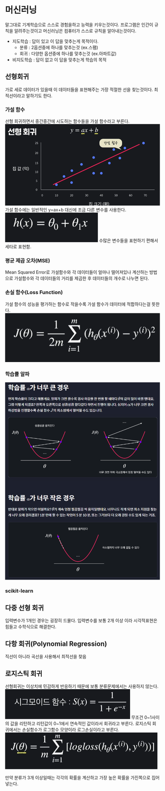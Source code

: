 # 머신러닝
말그대로 기계학습으로 스스로 경험을하고 능력을 키우는것이다. 프로그램은 인간이 규칙을 알려주는것이고 머신러닝은 컴퓨터가 스스로 규칙을 알아내는것이다.

* 지도학습 : 답이 있고 이 답을 맞추는게 목적이다.
    * 분류 : 2옵션중에 하나를 맞추는것 (ex.스팸)
    * 회귀 : 다양한 옵션중에 하나를 맞추는것 (ex.아파트값)
* 비지도학습 : 답이 없고 이 답을 맞추는게 학습의 목적

## 선형회귀
가로 세로 데이터가 있을때 이 데이터들을 표현해주는 가장 적절한 선을 찾는것이다. 최적선이라고 말하기도 한다.

### 가설 함수
선형 회귀하면서 중간중간에 시도하는 함수들을 가설 함수라고 부른다.
![Alt text](image-8.png)
가설 함수에는 일반적인 y=ax+b 대신에 조금 다른 변수를 사용한다.
![Alt text](image-9.png)
수많은 변수들을 표현하기 편해서 세타로 표현함.

### 평균 제곱 오차(MSE)
Mean Squared Error로 가설함수와 각 데이터들이 얼마나 떨어져있나 계산하는 방법으로 가설함수와 각 데이터들의 거리를 제곱한 후 데이터들의 개수로 나누면 된다.

### 손실 함수(Loss Function)
가설 함수의 성능을 평가하는 함수로 작을수록 가설 함수가 데이터에 적합하다는걸 뜻한다.
![Alt text](image-10.png)

### 학습률 알파
![Alt text](image-11.png)

### scikit-learn


## 다중 선형 회귀
입력변수가 1개인 경우는 굉장히 드물다. 입력변수를 보통 2개 이상 이라 시각적표현은 힘들고 수학식으로 해결한다.

## 다항 회귀(Polynomial Regression)
직선이 아니라 곡선을 사용해서 최적선을 찾음

## 로지스틱 회귀
선형회귀는 이상치에 민감하게 반응하기 때문에 보통 분류문제에서는 사용하지 않는다.
![Alt text](image-12.png)
무조건 0~1사이의 값을 리턴하고 리턴값이 0~1에서 연속적인 값이라서 회귀라고 부른다.
로지스틱 회귀에서는 손실함수가 로그함수 모양이라 로그손실이라고 부른다.
![Alt text](image-13.png)

만약 분류가 3개 이상일때는 각각의 확률을 계산하고 가장 높은 확률을 가진쪽으로 집어넣는다.